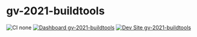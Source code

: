 # gv-2021-buildtools

![CI none](https://img.shields.io/badge/ci-none-orange.svg)
[![Dashboard gv-2021-buildtools](https://img.shields.io/badge/dashboard-gv_2021_buildtools-yellow.svg)](https://dashboard.pantheon.io/sites/a7d4454d-5541-45d1-8042-807221611903#dev/code)
[![Dev Site gv-2021-buildtools](https://img.shields.io/badge/site-gv_2021_buildtools-blue.svg)](http://dev-gv-2021-buildtools.pantheonsite.io/)